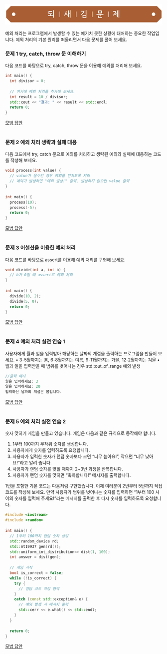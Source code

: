 ![](../../images/exercise_title.png "되새김문제")

예외 처리는 프로그램에서 발생할 수 있는 예기치 못한 상황에 대처하는 중요한 작업입니다.
예외 처리의 기본 원리를 떠올리면서 다음 문제를 풀어 보세요.

### 문제 1 try, catch, throw 문 이해하기
다음 코드를 바탕으로 try, catch, throw 문을 이용해 예외를 처리해 보세요.
```cpp
int main() {
  int divisor = 0;

  // 여기에 예외 처리를 추가해 보세요.
  int result = 10 / divisor;
  std::cout << "결과: " << result << std::endl;
  return 0;
}
```

[모범 답안](https://github.com/mystous/DoItCPP/tree/main/exercise/ch05/solution_01.md "문제 1번 정답")
<br /><br />

### 문제 2 예외 처리 생략과 실패 대응
다음 코드에서 try, catch 문으로 예외를 처리하고 생략된 예외와 실패에 대응하는 코드를 작성해 보세요.
```cpp
void process(int value) {
  // value가 음수인 경우 예외를 던지도록 처리
  // 예외가 발생하면 "예외 발생!" 출력, 발생하지 않으면 value 출력
}

int main() {
  process(10);
  process(-5);
  return 0;
}
```

[모범 답안](https://github.com/mystous/DoItCPP/tree/main/exercise/ch05/solution_02.md "문제 2번 정답")
<br /><br />

### 문제 3 어설션을 이용한 예외 처리
다음 코드를 바탕으로 assert를 이용해 예외 처리를 구현해 보세요.

```cpp
void divide(int a, int b) {
  // b가 0일 때 assert로 예외 처리
}

int main() {
  divide(10, 2);
  divide(5, 0);
  return 0;
}
```

[모범 답안](https://github.com/mystous/DoItCPP/tree/main/exercise/ch05/solution_03.md "문제 3번 정답")
<br /><br />

### 문제 4 예외 처리 실전 연습 1
사용자에게 월과 일을 입력받아 해당하는 날짜의 계절을 출력하는 프로그램을 만들어 보세요.
• 3-5월까지는 봄, 6-8월까지는 여름, 9-11월까지는 가을, 12-2월까지는 겨울
• 월과 일을 입력받을 때 범위를 벗어나는 경우 std::out_of_range 예외 발생

```cpp
//출력 예시
월을 입력하세요: 3
일을 입력하세요: 20
입력하신 날짜의 계절은 봄입니다.
```

[모범 답안](https://github.com/mystous/DoItCPP/tree/main/exercise/ch05/solution_04.md "문제 4번 정답")
<br /><br />

### 문제 5 예외 처리 실전 연습 2
숫자 맞히기 게임을 만들고 있습니다. 게임은 다음과 같은 규칙으로 동작해야 합니다.<br>
1. 1부터 100까지 무작위 숫자를 생성합니다.
2. 사용자에게 숫자를 입력하도록 요청합니다.
3. 사용자가 입력한 숫자가 랜덤 숫자보다 크면 “너무 높아요!”, 작으면 “너무 낮아요!”라고 알려 줍니다.
4. 사용자가 랜덤 숫자를 맞힐 때까지 2~3번 과정을 반복합니다.
5. 사용자가 랜덤 숫자를 맞히면 “축하합니다!” 메시지를 출력합니다.  <br>

1번을 포함한 기본 코드는 다음처럼 구현했습니다.
이제 여러분이 2번부터 5번까지 직접 코드를 작성해 보세요.
만약 사용자가 범위를 벗어나는 숫자를 입력하면
“1부터 100 사이의 숫자를 입력해 주세요!”라는 메시지를 출력한 후
다시 숫자를 입력하도록 요청합니다.
 

```cpp
#include <iostream>
#include <random>

int main() {
  // 1부터 100까지 랜덤 숫자 생성
  std::random_device rd;
  std::mt19937 gen(rd());
  std::uniform_int_distribution<> dist(1, 100);
  int answer = dist(gen);

  // 게임 시작
  bool is_correct = false;
  while (!is_correct) {
    try {
      // 정답 코드 작성 영역
    }
    catch (const std::exception& e) {
      // 예외 발생 시 메시지 출력
      std::cerr << e.what() << std::endl;
    }
  }

  return 0;
}
```

[모범 답안](https://github.com/mystous/DoItCPP/tree/main/exercise/ch05/solution_05.md "문제 5번 정답")
<br /><br />

